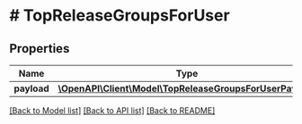 # # TopReleaseGroupsForUser

## Properties

Name | Type | Description | Notes
------------ | ------------- | ------------- | -------------
**payload** | [**\OpenAPI\Client\Model\TopReleaseGroupsForUserPayload**](TopReleaseGroupsForUserPayload.md) |  |

[[Back to Model list]](../../README.md#models) [[Back to API list]](../../README.md#endpoints) [[Back to README]](../../README.md)
